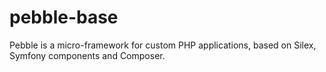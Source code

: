 # pebble-base
Pebble is a micro-framework for custom PHP applications, based on Silex, Symfony components and Composer.
